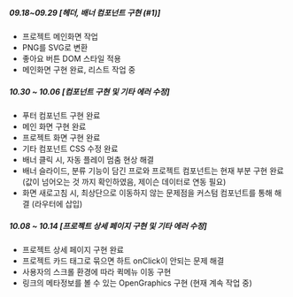 
##### 09.18~09.29 [헤더, 배너 컴포넌트 구현 (#1)]
- 프로젝트 메인화면 작업
- PNG를 SVG로 변환
- 좋아요 버튼 DOM 스타일 적용
- 메인화면 구현 완료, 리스트 작업 중

##### 10.30 ~ 10.06 [컴포넌트 구현 및 기타 에러 수정]

- 푸터 컴포넌트 구현 완료
- 메인 화면 구현 완료
- 프로젝트 화면 구현 완료
- 기타 컴포넌트 CSS 수정 완료
- 배너 클릭 시, 자동 플레이 멈춤 현상 해결
- 배너 슬라이드, 분류 기능이 담긴 프로와 프로젝트 컴포넌트는 현재 부분 구현 완료 (값이 넘어오는 것 까지 확인하였음, 제이슨 데이터로 연동 필요)
- 화면 새로고침 시, 최상단으로 이동하지 않는 문제점을 커스텀 컴포넌트를 통해 해결 (라우터에 삽입)

##### 10.08 ~ 10.14 [프로젝트 상세 페이지 구현 및 기타 에러 수정]

- 프로젝트 상세 페이지 구현 완료
- 프로젝트 카드 <Link> 태그로 묶으면 하트 onClick이 안되는 문제 해결
- 사용자의 스크롤 환경에 따라 퀵메뉴 이동 구현
- 링크의 메타정보를 볼 수 있는 OpenGraphics 구현 (현재 계속 작업 중)

